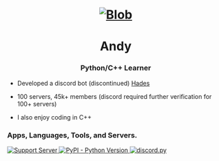 <h1 align="center">
  <a href="https://github.com/Andeeeee/AndyCogs"><img src="https://cdn.discordapp.com/icons/321845546534830085/a_650fa1ce364722e61d08b2d7280dc18f.jpg" alt="Blob"></a>
</h1>
<h1 align="center">Andy</h1>
<h3 align="center">Python/C++ Learner</h3>

- Developed a discord bot (discontinued) [Hades](https://discord.com/oauth2/authorize?client_id=760182060542984203&scope=bot&permissions=940043318)
- 100 servers, 45k+ members (discord required further verification for 100+ servers)

- I also enjoy coding in C++


 
 <h3 align="left"> Apps, Languages, Tools, and Servers.</h3>
 <p align="left">
  <a href="https://discord.gg/nVcZQt7mqk">
    <img src="https://discordapp.com/api/guilds/779170711305715764/widget.png?style=shield" alt="Support Server">
  </a>
  <a href="https://www.python.org/downloads/">
    <img alt="PyPI - Python Version" src="https://img.shields.io/pypi/pyversions/Red-Discordbot">
  </a>
  <a href="https://github.com/Rapptz/discord.py/">
     <img src="https://img.shields.io/badge/discord-py-blue.svg" alt="discord.py">
  </a>
</p>

